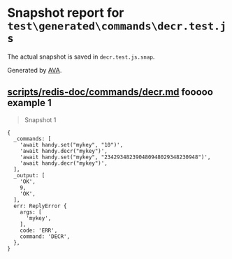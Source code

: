 # Snapshot report for `test\generated\commands\decr.test.js`

The actual snapshot is saved in `decr.test.js.snap`.

Generated by [AVA](https://ava.li).

## [scripts/redis-doc/commands/decr.md](../../../../scripts/redis-doc/commands/decr.md) fooooo example 1

> Snapshot 1

    {
      _commands: [
        'await handy.set("mykey", "10")',
        'await handy.decr("mykey")',
        'await handy.set("mykey", "234293482390480948029348230948")',
        'await handy.decr("mykey")',
      ],
      _output: [
        'OK',
        9,
        'OK',
      ],
      err: ReplyError {
        args: [
          'mykey',
        ],
        code: 'ERR',
        command: 'DECR',
      },
    }
